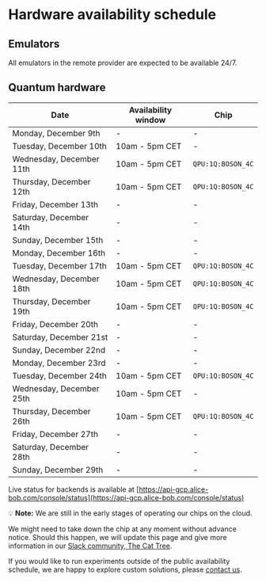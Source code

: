 # Hardware availability schedule

## Emulators

All emulators in the remote provider are expected to be available 24/7.

## Quantum hardware

| Date | Availability window | Chip |
| --- | --- | --- |
| Monday, December 9th | - | - |
| Tuesday, December 10th | 10am - 5pm CET | - |
| Wednesday, December 11th | 10am - 5pm CET | `QPU:1Q:BOSON_4C` |
| Thursday, December 12th | 10am - 5pm CET | `QPU:1Q:BOSON_4C` |
| Friday, December 13th | - | - |
| Saturday, December 14th | - | - |
| Sunday, December 15th | - | - |
| Monday, December 16th | - | - |
| Tuesday, December 17th | 10am - 5pm CET | `QPU:1Q:BOSON_4C` |
| Wednesday, December 18th | 10am - 5pm CET | `QPU:1Q:BOSON_4C` |
| Thursday, December 19th | 10am - 5pm CET | `QPU:1Q:BOSON_4C` |
| Friday, December 20th | - | - |
| Saturday, December 21st | - | - |
| Sunday, December 22nd | - | - |
| Monday, December 23rd | - | - |
| Tuesday, December 24th | 10am - 5pm CET | `QPU:1Q:BOSON_4C` |
| Wednesday, December 25th | 10am - 5pm CET | - |
| Thursday, December 26th | 10am - 5pm CET | `QPU:1Q:BOSON_4C` |
| Friday, December 27th | - | - |
| Saturday, December 28th | - | - |
| Sunday, December 29th | - | - |

Live status for backends is available at [https://api-gcp.alice-bob.com/console/status](https://api-gcp.alice-bob.com/console/status)

💡 **Note:** We are still in the early stages of operating our chips on the cloud.

We might need to take down the chip at any moment without advance notice. Should this happen, we will update this page and give more information in our [Slack community, The Cat Tree](https://join.slack.com/t/the-cat-tree/shared_invite/zt-2cg0a3rno-PP~AaUztS3dtiRyzsawlnQ).

If you would like to run experiments outside of the public availability schedule, we are happy to explore custom solutions, please [contact us](../contact_us.md).
